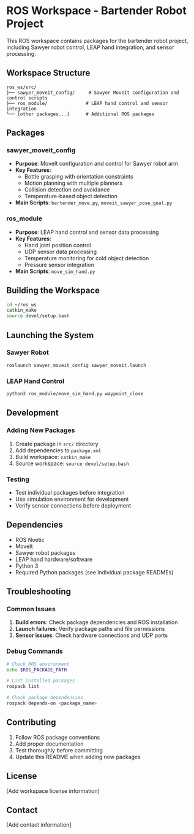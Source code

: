 # ROS Workspace - Bartender Robot Project

This ROS workspace contains packages for the bartender robot project, including Sawyer robot control, LEAP hand integration, and sensor processing.

## Workspace Structure

```
ros_ws/src/
├── sawyer_moveit_config/     # Sawyer MoveIt configuration and control scripts
├── ros_module/              # LEAP hand control and sensor integration
└── [other packages...]      # Additional ROS packages
```

## Packages

### sawyer_moveit_config
- **Purpose**: MoveIt configuration and control for Sawyer robot arm
- **Key Features**: 
  - Bottle grasping with orientation constraints
  - Motion planning with multiple planners
  - Collision detection and avoidance
  - Temperature-based object detection
- **Main Scripts**: `bartender_move.py`, `moveit_sawyer_pose_goal.py`

### ros_module
- **Purpose**: LEAP hand control and sensor data processing
- **Key Features**:
  - Hand joint position control
  - UDP sensor data processing
  - Temperature monitoring for cold object detection
  - Pressure sensor integration
- **Main Scripts**: `move_sim_hand.py`

## Building the Workspace

```bash
cd ~/ros_ws
catkin_make
source devel/setup.bash
```

## Launching the System

### Sawyer Robot
```bash
roslaunch sawyer_moveit_config sawyer_moveit.launch
```

### LEAP Hand Control
```bash
python3 ros_module/move_sim_hand.py waypoint_close
```

## Development

### Adding New Packages
1. Create package in `src/` directory
2. Add dependencies to `package.xml`
3. Build workspace: `catkin_make`
4. Source workspace: `source devel/setup.bash`

### Testing
- Test individual packages before integration
- Use simulation environment for development
- Verify sensor connections before deployment

## Dependencies

- ROS Noetic
- MoveIt
- Sawyer robot packages
- LEAP hand hardware/software
- Python 3
- Required Python packages (see individual package READMEs)

## Troubleshooting

### Common Issues
1. **Build errors**: Check package dependencies and ROS installation
2. **Launch failures**: Verify package paths and file permissions
3. **Sensor issues**: Check hardware connections and UDP ports

### Debug Commands
```bash
# Check ROS environment
echo $ROS_PACKAGE_PATH

# List installed packages
rospack list

# Check package dependencies
rospack depends-on <package_name>
```

## Contributing

1. Follow ROS package conventions
2. Add proper documentation
3. Test thoroughly before committing
4. Update this README when adding new packages

## License

[Add workspace license information]

## Contact

[Add contact information] 